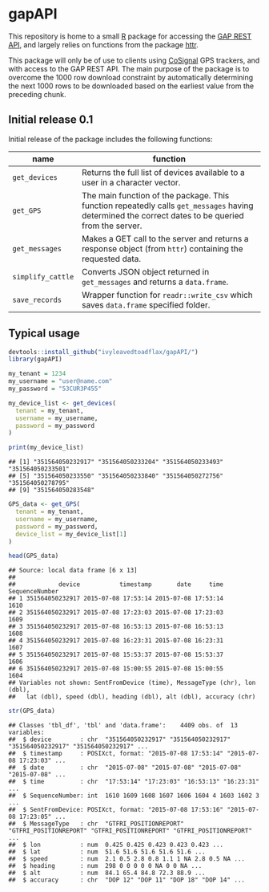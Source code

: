 # gapAPI

This repository is home to a small [R](http://cran.r-project.org/) 
package for accessing the [GAP REST 
API](https://developer.globalalerting.com/API), and largely relies on 
functions from the package 
[httr](http://cran.r-project.org/package=httr).

This package will only be of use to clients using 
[CoSignal](http://www.cosignal.com/) GPS trackers, and with access to 
the GAP REST API. The main purpose of the package is to overcome the 
1000 row download constraint by automatically determining the next 1000 
rows to be downloaded based on the earliest value from the preceding 
chunk.

## Initial release 0.1

Initial release of the package includes the following functions:

|name|function|
|---|---|
|`get_devices`|Returns the full list of devices available to a user in a character vector.|
|`get_GPS`|The main function of the package. This function repeatedly calls `get_messages` having determined the correct dates to be queried from the server.|
|`get_messages`|Makes a GET call to the server and returns a response object (from `httr`) containing the requested data.|
|`simplify_cattle`|Converts JSON object returned in `get_messages` and returns a `data.frame`.|
|`save_records`|Wrapper function for `readr::write_csv` which saves `data.frame` specified folder.|

## Typical usage


```r
devtools::install_github("ivyleavedtoadflax/gapAPI/")
library(gapAPI)

my_tenant = 1234
my_username = "user@name.com"
my_password = "53CUR3P455"
```




```r
my_device_list <- get_devices(
  tenant = my_tenant,
  username = my_username,
  password = my_password
)

print(my_device_list)
```

```
## [1] "351564050232917" "351564050233204" "351564050233493" "351564050233501"
## [5] "351564050233550" "351564050233840" "351564050272756" "351564050278795"
## [9] "351564050283548"
```

```r
GPS_data <- get_GPS(
  tenant = my_tenant,
  username = my_username,
  password = my_password,
  device_list = my_device_list[1]
)
```


```r
head(GPS_data)
```

```
## Source: local data frame [6 x 13]
## 
##            device           timestamp       date     time SequenceNumber
## 1 351564050232917 2015-07-08 17:53:14 2015-07-08 17:53:14           1610
## 2 351564050232917 2015-07-08 17:23:03 2015-07-08 17:23:03           1609
## 3 351564050232917 2015-07-08 16:53:13 2015-07-08 16:53:13           1608
## 4 351564050232917 2015-07-08 16:23:31 2015-07-08 16:23:31           1607
## 5 351564050232917 2015-07-08 15:53:37 2015-07-08 15:53:37           1606
## 6 351564050232917 2015-07-08 15:00:55 2015-07-08 15:00:55           1604
## Variables not shown: SentFromDevice (time), MessageType (chr), lon (dbl),
##   lat (dbl), speed (dbl), heading (dbl), alt (dbl), accuracy (chr)
```

```r
str(GPS_data)
```

```
## Classes 'tbl_df', 'tbl' and 'data.frame':	4409 obs. of  13 variables:
##  $ device        : chr  "351564050232917" "351564050232917" "351564050232917" "351564050232917" ...
##  $ timestamp     : POSIXct, format: "2015-07-08 17:53:14" "2015-07-08 17:23:03" ...
##  $ date          : chr  "2015-07-08" "2015-07-08" "2015-07-08" "2015-07-08" ...
##  $ time          : chr  "17:53:14" "17:23:03" "16:53:13" "16:23:31" ...
##  $ SequenceNumber: int  1610 1609 1608 1607 1606 1604 4 1603 1602 3 ...
##  $ SentFromDevice: POSIXct, format: "2015-07-08 17:53:16" "2015-07-08 17:23:05" ...
##  $ MessageType   : chr  "GTFRI_POSITIONREPORT" "GTFRI_POSITIONREPORT" "GTFRI_POSITIONREPORT" "GTFRI_POSITIONREPORT" ...
##  $ lon           : num  0.425 0.425 0.423 0.423 0.423 ...
##  $ lat           : num  51.6 51.6 51.6 51.6 51.6 ...
##  $ speed         : num  2.1 0.5 2.8 0.8 1.1 1 NA 2.8 0.5 NA ...
##  $ heading       : num  298 0 0 0 0 0 NA 0 0 NA ...
##  $ alt           : num  84.1 65.4 84.8 72.3 88.9 ...
##  $ accuracy      : chr  "DOP 12" "DOP 11" "DOP 18" "DOP 14" ...
```





